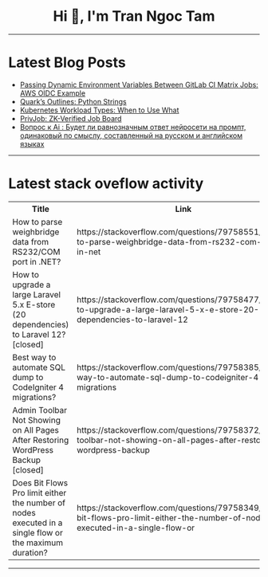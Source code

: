 <h1 align="center">Hi 👋, I'm Tran Ngoc Tam</h1>

---

# Latest Blog Posts 
<!-- BLOG-POST-LIST:START -->
- [Passing Dynamic Environment Variables Between GitLab CI Matrix Jobs: AWS OIDC Example](https://dev.to/u11d/passing-dynamic-environment-variables-between-gitlab-ci-matrix-jobs-aws-oidc-example-1h9c)
- [Quark’s Outlines: Python Strings](https://dev.to/mike-vincent/quarks-outlines-python-strings-30kh)
- [Kubernetes Workload Types: When to Use What](https://dev.to/shohams/kubernetes-workload-types-when-to-use-what-292h)
- [PrivJob: ZK-Verified Job Board](https://dev.to/abraham_root/privjob-zk-verified-job-board-1k66)
- [Вопрос к Ai : Будет ли равнозначным ответ нейросети на промпт, одинаковый по смыслу, составленный на русском и английском языках](https://dev.to/iliya_koltsov_f723b606aaf/vopros-k-ai-budiet-li-ravnoznachnym-otviet-nieirosieti-na-prompt-odinakovyi-po-smyslu-sostavliennyi-3dp5)
<!-- BLOG-POST-LIST:END -->

---

# Latest stack oveflow activity
<table>
  <tr><th>Title</th><th>Link</th></tr>
  <!-- STACKOVERFLOW:START --><tr><td>How to parse weighbridge data from RS232/COM port in .NET?</td><td>https://stackoverflow.com/questions/79758551/how-to-parse-weighbridge-data-from-rs232-com-port-in-net</td></tr><tr><td>How to upgrade a large Laravel 5.x E-store &lpar;20 dependencies&rpar; to Laravel 12? [closed]</td><td>https://stackoverflow.com/questions/79758477/how-to-upgrade-a-large-laravel-5-x-e-store-20-dependencies-to-laravel-12</td></tr><tr><td>Best way to automate SQL dump to CodeIgniter 4 migrations?</td><td>https://stackoverflow.com/questions/79758385/best-way-to-automate-sql-dump-to-codeigniter-4-migrations</td></tr><tr><td>Admin Toolbar Not Showing on All Pages After Restoring WordPress Backup [closed]</td><td>https://stackoverflow.com/questions/79758372/admin-toolbar-not-showing-on-all-pages-after-restoring-wordpress-backup</td></tr><tr><td>Does Bit Flows Pro limit either the number of nodes executed in a single flow or the maximum duration?</td><td>https://stackoverflow.com/questions/79758349/does-bit-flows-pro-limit-either-the-number-of-nodes-executed-in-a-single-flow-or</td></tr><!-- STACKOVERFLOW:END -->
</table>

---


